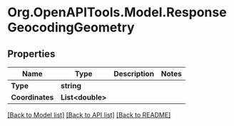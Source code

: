 
# Org.OpenAPITools.Model.ResponseGeocodingGeometry

## Properties

Name | Type | Description | Notes
------------ | ------------- | ------------- | -------------
**Type** | **string** |  | 
**Coordinates** | **List&lt;double&gt;** |  | 

[[Back to Model list]](../README.md#documentation-for-models)
[[Back to API list]](../README.md#documentation-for-api-endpoints)
[[Back to README]](../README.md)

